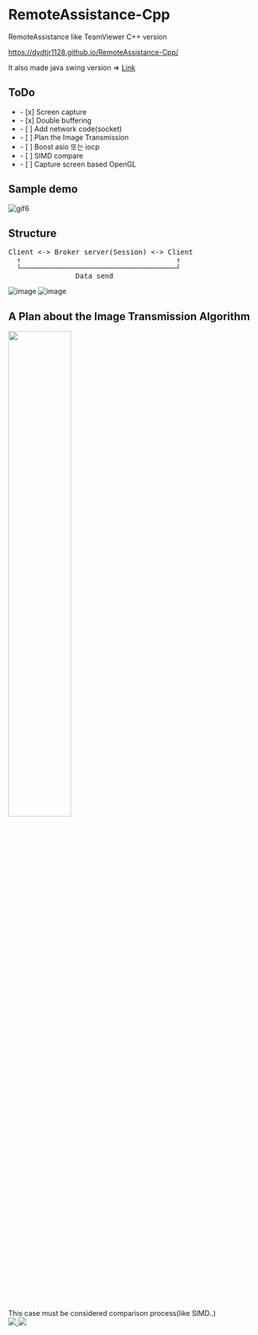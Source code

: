 # RemoteAssistance-Cpp
RemoteAssistance like TeamViewer C++ version

https://dydtjr1128.github.io/RemoteAssistance-Cpp/

It also made java swing version => [Link](https://github.com/dydtjr1128/RemoteAssistance-JAVA)


## ToDo

<p>
  <ul> 
    <li>- [x] Screen capture</li>    
    <li>- [x] Double buffering</li>
    <li>- [ ] Add network code(socket)</li>
    <li>- [ ] Plan the Image Transmission</li>
    <li>- [ ] Boost asio 또는 iocp </li>
    <li>- [ ] SIMD compare </li>
    <li>- [ ] Capture screen based OpenGL </li>
  </ul>
</p>

## Sample demo
![gif6](https://user-images.githubusercontent.com/19161231/50547144-9a3f6c00-0c77-11e9-90c4-f5cca7644c9b.gif)


## Structure
<pre>
Client <-> Broker server(Session) <-> Client
  ↑                                     ↑
  └─────────────────────────────────────┘
                Data send
</pre>

![image](https://user-images.githubusercontent.com/19161231/54978008-58a62f00-4fe2-11e9-9d9a-df5b42e840ca.png)
![image](https://user-images.githubusercontent.com/19161231/54977978-3d3b2400-4fe2-11e9-808a-08f9a3d4cad9.png)

## A Plan about the Image Transmission Algorithm

<p>
  <img src="https://user-images.githubusercontent.com/19161231/48710631-5440c280-ec4c-11e8-9808-39203fa8d10b.png" width="50%">
</p>
This case must be considered comparison process(like SIMD..)

</br> 
<a href="mailto:dydtjr1994@gmail.com" target="_blank">
  <img src="https://img.shields.io/badge/E--mail-YongSeok%20Choi-yellow.svg">
</a>
<a target="_blank" href="https://dydtjr1128.github.io/" target="_blank">
  <img src="https://img.shields.io/badge/Blog-dydtjr1128's%20blog-blue.svg">
</a> 
